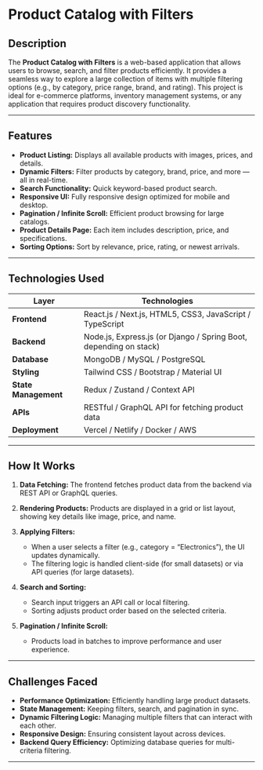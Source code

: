 
#  Product Catalog with Filters

##  Description

The **Product Catalog with Filters** is a web-based application that allows users to browse, search, and filter products efficiently.
It provides a seamless way to explore a large collection of items with multiple filtering options (e.g., by category, price range, brand, and rating).
This project is ideal for e-commerce platforms, inventory management systems, or any application that requires product discovery functionality.

---

##  Features

* **Product Listing:** Displays all available products with images, prices, and details.
* **Dynamic Filters:** Filter products by category, brand, price, and more — all in real-time.
* **Search Functionality:** Quick keyword-based product search.
* **Responsive UI:** Fully responsive design optimized for mobile and desktop.
* **Pagination / Infinite Scroll:** Efficient product browsing for large catalogs.
* **Product Details Page:** Each item includes description, price, and specifications.
* **Sorting Options:** Sort by relevance, price, rating, or newest arrivals.

---

##  Technologies Used

| Layer                | Technologies                                                      |
| -------------------- | ----------------------------------------------------------------- |
| **Frontend**         | React.js / Next.js, HTML5, CSS3, JavaScript / TypeScript          |
| **Backend**          | Node.js, Express.js (or Django / Spring Boot, depending on stack) |
| **Database**         | MongoDB / MySQL / PostgreSQL                                      |
| **Styling**          | Tailwind CSS / Bootstrap / Material UI                            |
| **State Management** | Redux / Zustand / Context API                                     |
| **APIs**             | RESTful / GraphQL API for fetching product data                   |
| **Deployment**       | Vercel / Netlify / Docker / AWS                                   |

---

##  How It Works

1. **Data Fetching:**
   The frontend fetches product data from the backend via REST API or GraphQL queries.

2. **Rendering Products:**
   Products are displayed in a grid or list layout, showing key details like image, price, and name.

3. **Applying Filters:**

   * When a user selects a filter (e.g., category = “Electronics”), the UI updates dynamically.
   * The filtering logic is handled client-side (for small datasets) or via API queries (for large datasets).

4. **Search and Sorting:**

   * Search input triggers an API call or local filtering.
   * Sorting adjusts product order based on the selected criteria.

5. **Pagination / Infinite Scroll:**

   * Products load in batches to improve performance and user experience.

---

##  Challenges Faced

* **Performance Optimization:** Efficiently handling large product datasets.
* **State Management:** Keeping filters, search, and pagination in sync.
* **Dynamic Filtering Logic:** Managing multiple filters that can interact with each other.
* **Responsive Design:** Ensuring consistent layout across devices.
* **Backend Query Efficiency:** Optimizing database queries for multi-criteria filtering.

---




